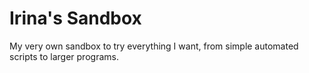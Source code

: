 # Irina's Sandbox
My very own sandbox to try everything I want, from simple automated scripts to larger programs.
